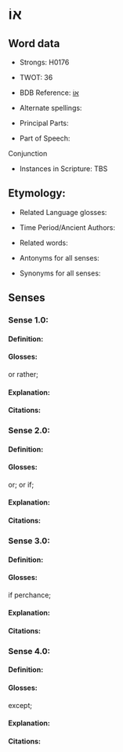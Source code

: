 # אוֹ

<!-- Status: S2="NeedsEdits" -->
<!-- Lexica used for edits:   -->

## Word data

* Strongs: H0176

* TWOT: 36

* BDB Reference: [אוֹ](rc://en/bdb/dict/a.bo.aa)

* Alternate spellings:

* Principal Parts:

* Part of Speech:

Conjunction

* Instances in Scripture: TBS

## Etymology:

* Related Language glosses:

* Time Period/Ancient Authors:

* Related words:

* Antonyms for all senses:

* Synonyms for all senses:

## Senses

### Sense 1.0:

#### Definition:

#### Glosses:

or rather; 

#### Explanation:

#### Citations:



### Sense 2.0:

#### Definition:

#### Glosses:

or; or if; 

#### Explanation:

#### Citations:



### Sense 3.0:

#### Definition:

#### Glosses:

if perchance; 

#### Explanation:

#### Citations:



### Sense 4.0:

#### Definition:

#### Glosses:

except; 

#### Explanation:

#### Citations:



